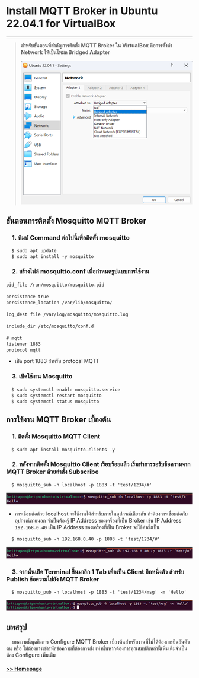 # Install MQTT Broker in Ubuntu 22.04.1 for VirtualBox
-------------------------------------------------
> **สำหรับขั้นตอนที่สำคัญการติดตั้ง MQTT Broker ใน VirtualBox คือการตั้งค่า Network ให้เป็นโหมด Bridged Adapter**
>
>
> <img src="/Blog/picture/broker/Screenshot 2022-10-20 194405.png" alt="ฺBroker1"/>

## ขั้นตอนการติดตั้ง Mosquitto MQTT Broker

### &nbsp;&nbsp;&nbsp;&nbsp;1. พิมพ์ Command ต่อไปนี้เพื่อติดตั้ง mosquitto

```ShellSession
  $ sudo apt update 
  $ sudo apt install -y mosquitto
```

### &nbsp;&nbsp;&nbsp;&nbsp;2. สร้างไฟล์ mosquitto.conf เพื่อกำหนดรูปแบบการใช้งาน

```
pid_file /run/mosquitto/mosquitto.pid

persistence true
persistence_location /var/lib/mosquitto/

log_dest file /var/log/mosquitto/mosquitto.log

include_dir /etc/mosquitto/conf.d

# mqtt
listener 1883
protocol mqtt
```


- เปิด port 1883 สำหรับ protocal MQTT



### &nbsp;&nbsp;&nbsp;&nbsp;3. เปิดใช้งาน Mosquitto

```ShellSession
  $ sudo systemctl enable mosquitto.service
  $ sudo systemctl restart mosquitto
  $ sudo systemctl status mosquitto
```

## การใช้งาน MQTT Broker เบื้องต้น


### &nbsp;&nbsp;&nbsp;&nbsp;1. ติดตั้ง Mosquitto MQTT Client

```ShellSession
  $ sudo apt install mosquitto-clients -y
```

### &nbsp;&nbsp;&nbsp;&nbsp;2. หลังจากติดตั้ง Mosquitto Client เรียบร้อยแล้ว เริ่มทำการรอรับข้อความจาก MQTT Broker ด้วยคำสั่ง Subscribe


```ShellSession
  $ mosquitto_sub -h localhost -p 1883 -t 'test/1234/#'
```

<img src="/Blog/picture/broker/sub.png" alt="ฺBroker2"/>


- การเชื่อมต่อด้วย localhost จะใช้งานได้สำหรับภายในอุปกรณ์เดียวกัน ถ้าต้องการเชื่อมต่อกับอุปกรณ์ภายนอก จำเป็นต้องรู้ IP Address ของเครื่องที่เป็น Broker เช่น IP Address ```192.168.0.40``` เป็น IP Address ของเครื่องที่เป็น Broker จะใช้คำสั่งเป็น

```ShellSession
  $ mosquitto_sub -h 192.168.0.40 -p 1883 -t 'test/1234/#'
```


<img src="/Blog/picture/broker/sub2.png" alt="ฺBroker3"/>


### &nbsp;&nbsp;&nbsp;&nbsp;3. จากนั้นเปิด Terminal ขึ้นมาอีก 1 Tab เพื่อเป็น Client อีกหนึ่งตัว สำหรับ Publish ข้อความไปยัง MQTT Broker


```ShellSession
  $ mosquitto_pub -h localhost -p 1883 -t 'test/1234/msg' -m 'Hello'
```


<img src="/Blog/picture/broker/pub.png" alt="ฺBroker4"/>

## บทสรุป
&nbsp;&nbsp;&nbsp;&nbsp;บทความนี้พูดถึงการ Configure MQTT Broker เบื้องต้นสำหรับงานที่ไม่ได้ต้องการยืนยันตัวตน หรือ ไม่ต้องการเข้ารหัสข้อความที่ต้องการส่ง เท่านั้นหากต้องการคุณสมบัติเหล่านี้เพิ่มเติมจำเป็นต้อง Configure เพิ่มเติม 

#### [>> Homepage](https://pkrittapon.github.io)
